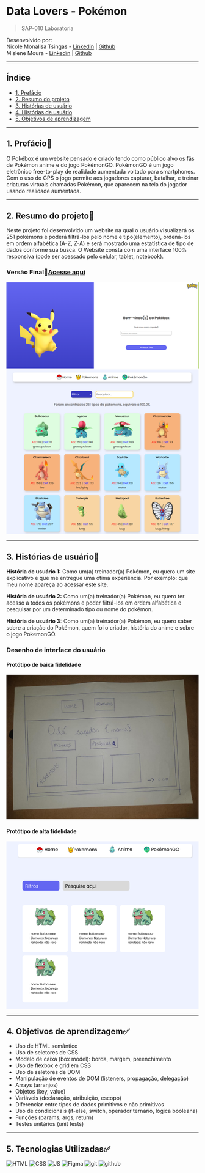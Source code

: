 # Data Lovers - Pokémon
>SAP-010 Laboratoria

Desenvolvido por:
  <br>
  Nicole Monalisa Tsingas - [Linkedin](https://www.linkedin.com/in/nicole-tsingas-2079b218b/) |
   [Github](https://github.com/nicoletsingas)
  <br>
  Mislene Moura - [Linkedin](https://www.linkedin.com/in/mislene-silva-moura-1211531b4//) |
   [Github](https://github.com/MisleneSM)
   
***

## Índice

* [1. Prefácio](#1-prefácio)
* [2. Resumo do projeto](#2-resumo-do-projeto)
* [3. Histórias de usuário](#3-objetivos-de-aprendizagem)
* [4. Histórias de usuário](#4-histórias-de-usuário)
* [5. Objetivos de aprendizagem](#9-tecnologias-utilizadas)

***

## 1. Prefácio🤩

O Pokébox é um website pensado e criado tendo como público alvo os fãs de Pokémon anime e do jogo PokémonGO. 
PokémonGO é um jogo eletrônico free-to-play de realidade aumentada voltado para smartphones. Com o uso do GPS o jogo permite aos jogadores capturar, batalhar, e treinar criaturas virtuais chamadas Pokémon, que aparecem na tela do jogador usando realidade aumentada.

***

## 2. Resumo do projeto📝

Neste projeto foi desenvolvido um website na qual o usuário visualizará os 251 pokémons e poderá filtrá-los pelo nome e tipo(elemento), ordená-los em ordem alfabética (A-Z, Z-A) e será mostrado uma estatística de tipo de dados conforme sua busca. O Website consta com uma interface 100% responsiva (pode ser acessado pelo celular, tablet, notebook).

### Versão Final📎[Acesse aqui]()
![versao-final](./src/assets/versao-final.png)
![versao-final2](./src/assets/versao-final-2.png)

***

## 3. Histórias de usuário📝

 <strong>História de usuário 1:</strong> Como um(a) treinador(a) Pokémon, eu quero um site explicativo e que me entregue uma ótima experiência. Por exemplo: que meu nome apareça ao acessar este site. <br>

<strong>História de usuário 2:</strong> Como um(a) treinador(a) Pokémon, eu quero ter acesso a todos os pokémons e poder filtrá-los em ordem alfabética e pesquisar por um determinado tipo ou nome do pokémon. <br>

<strong>História de usuário 3:</strong> Como um(a) treinador(a) Pokémon, eu quero saber sobre a criação do Pokémon, quem foi o criador, história do anime e sobre o jogo PokemonGO. <br>

### Desenho de interface do usuário

#### Protótipo de baixa fidelidade
![prototipo-alta-fidelidade-01](./src/assets/prototipo-baixa-fidelidade.jpeg)

#### Protótipo de alta fidelidade
![prototipo-alta-fidelidade-01](./src/assets/prototipo-alta-fidelidade-01.png)

***

## 4. Objetivos de aprendizagem✅

<ul>
  <li>Uso de HTML semântico</li> 
  <li>Uso de seletores de CSS</li> 
  <li>Modelo de caixa (box model): borda, margem, preenchimento</li>  
  <li>Uso de flexbox e grid em CSS</li> 
  <li>Uso de seletores de DOM</li> 
  <li>Manipulação de eventos de DOM (listeners, propagação, delegação)</li> 
  <li>Arrays (arranjos)</li> 
  <li>Objetos (key, value)</li> 
  <li>Variáveis (declaração, atribuição, escopo)</li> 
  <li>Diferenciar entre tipos de dados primitivos e não primitivos</li> 
  <li>Uso de condicionais (if-else, switch, operador ternário, lógica booleana)</li> 
  <li>Funções (params, args, return)</li> 
  <li>Testes unitários (unit tests)</li> 
</ul>

***

## 5. Tecnologias Utilizadas✅ 

  <img alt="HTML" height="50"  src="https://cdn2.iconfinder.com/data/icons/designer-skills/128/code-programming-html-markup-develop-layout-language-512.png"> <img alt="CSS" height="50" src="https://cdn2.iconfinder.com/data/icons/designer-skills/128/code-programming-css-style-develop-layout-language-512.png"> <img alt="JS" height="50" src="https://cdn2.iconfinder.com/data/icons/designer-skills/128/code-programming-javascript-software-develop-command-language-256.png"> <img alt="Figma" height="45" src="https://cdn4.iconfinder.com/data/icons/logos-brands-in-colors/3000/figma-logo-256.png" /> <img alt="git" height="40"  src="https://cdn3.iconfinder.com/data/icons/social-media-2169/24/social_media_social_media_logo_git-256.png" /> <img alt="github" height="45"  src="https://cdn1.iconfinder.com/data/icons/unicons-line-vol-3/24/github-256.png" />
  

  